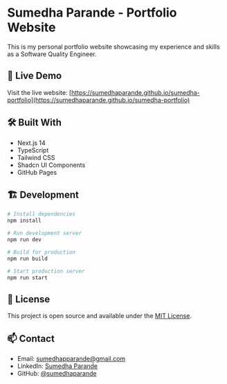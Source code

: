 # Sumedha Parande - Portfolio Website

This is my personal portfolio website showcasing my experience and skills as a Software Quality Engineer.

## 🚀 Live Demo

Visit the live website: [https://sumedhaparande.github.io/sumedha-portfolio](https://sumedhaparande.github.io/sumedha-portfolio)

## 🛠️ Built With

- Next.js 14
- TypeScript
- Tailwind CSS
- Shadcn UI Components
- GitHub Pages

## 🏗️ Development

```bash
# Install dependencies
npm install

# Run development server
npm run dev

# Build for production
npm run build

# Start production server
npm run start
```

## 📝 License

This project is open source and available under the [MIT License](LICENSE).

## 📫 Contact

- Email: sumedhapparande@gmail.com
- LinkedIn: [Sumedha Parande](https://linkedin.com/in/sumedha-parande/)
- GitHub: [@sumedhaparande](https://github.com/sumedhaparande)
